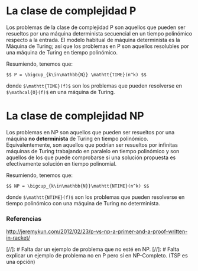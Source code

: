# La clase de complejidad P

Los problemas de la clase de complejidad P son aquellos que pueden ser resueltos por una máquina determinista secuencial en un tiempo polinómico respecto a la entrada. El modelo habitual de máquina determinista es la Máquina de Turing; así que los problemas en P son aquellos resolubles por una máquina de Turing en tiempo polinómico.

Resumiendo, tenemos que:

`$$ P = \bigcup_{k\in\mathbb{N}} \mathtt{TIME}(n^k) $$`

donde `$\mathtt{TIME}(f)$` son los problemas que pueden resolverse en `$\mathcal{O}(f)$` en una máquina de Turing. 


# La clase de complejidad NP 

Los problemas en NP son aquellos que pueden ser resueltos por una máquina **no determinista** de Turing en tiempo polinómico. Equivalentemente, son aquellos que podrían ser resueltos por infinitas máquinas de Turing trabajando en paralelo en tiempo polinómico y son aquellos de los que puede comprobarse si una solución propuesta es efectivamente solución en tiempo polinomial.

Resumiendo, tenemos que:

`$$ NP = \bigcup_{k\in\mathbb{N}}\mathtt{NTIME}(n^k) $$`

donde `$\mathtt{NTIME}(f)$` son los problemas que pueden resolverse en tiempo polinómico con una máquina de Turing no determinista.

### Referencias
http://jeremykun.com/2012/02/23/p-vs-np-a-primer-and-a-proof-written-in-racket/


[//]: # Falta dar un ejemplo de problema que no esté en NP.
[//]: # Falta explicar un ejemplo de problema no en P pero sí en NP-Completo. (TSP es una opción)

